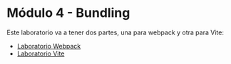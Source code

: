 # Módulo 4 - Bundling

Este laboratorio va a tener dos partes, una para webpack y otra para Vite:

- [Laboratorio Webpack](./laboratorio_bundler_webpack/)
- [Laboratorio Vite](./laboratorio_bundler_vite/)
